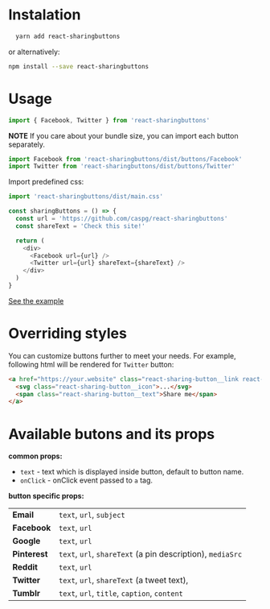 # Instalation

```bash
  yarn add react-sharingbuttons
```

or alternatively:

```bash
npm install --save react-sharingbuttons
```

# Usage

```javascript
import { Facebook, Twitter } from 'react-sharingbuttons'
```

**NOTE**
If you care about your bundle size, you can import each button separately.

```javascript
import Facebook from 'react-sharingbuttons/dist/buttons/Facebook'
import Twitter from 'react-sharingbuttons/dist/buttons/Twitter'
```

Import predefined css:

```javascript
import 'react-sharingbuttons/dist/main.css'
```

```javascript
const sharingButtons = () => {
  const url = 'https://github.com/caspg/react-sharingbuttons'
  const shareText = 'Check this site!'

  return (
    <div>
      <Facebook url={url} />
      <Twitter url={url} shareText={shareText} />
    </div>
  )
}
```

[See the example](https://github.com/caspg/react-sharingbuttons/blob/master/www/components/SharingButtons.jsx#L15)

# Overriding styles

You can customize buttons further to meet your needs. For example, following html will be rendered for `Twitter` button:


```html
<a href="https://your.website" class="react-sharing-button__link react-sharing-button--twitter">
  <svg class="react-sharing-button__icon">...</svg>
  <span class="react-sharing-button__text">Share me</span>
</a>
```

# Available butons and its props

**common props:**

* `text` - text which is displayed inside button, default to button name.
* `onClick` - onClick event passed to `a` tag.

**button specific props:**


|               |                                                             |
|---------------|-------------------------------------------------------------|
| **Email**     | `text`, `url`, `subject`                                    |
| **Facebook**  | `text`, `url`                                               |
| **Google**    | `text`, `url`                                               |
| **Pinterest** | `text`, `url`, `shareText` (a pin description), `mediaSrc`  |
| **Reddit**    | `text`, `url`                                               |
| **Twitter**   | `text`, `url`, `shareText` (a tweet text),                  |
| **Tumblr**    | `text`, `url`, `title`, `caption`, `content`                |
